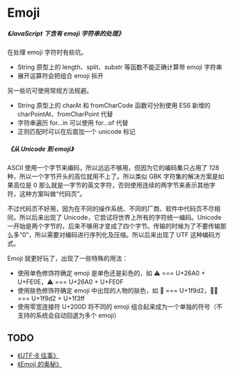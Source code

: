 # Emoji



##### <Link type='h5' to='https://mgear-file.oss-cn-shanghai.aliyuncs.com/JavaScript%E4%B8%8B%E5%90%AB%E6%9C%89emoji%E5%AD%97%E7%AC%A6%E4%B8%B2%E7%9A%84%E5%A4%84%E7%90%86%20-%20%E6%8E%98%E9%87%91.html' source='https://juejin.cn/post/6941276804472635405' >《JavaScript 下含有 emoji 字符串的处理》</Link>

在处理 emoji 字符时有些坑。

* String 原型上的 length、split、substr 等函数不能正确计算带 emoji 字符串
* 展开运算符会把组合 emoji 拆开

另一些坑可使用常规方法规避。

* String 原型上的 charAt 和 fromCharCode 函数可分别使用 ES6 新增的 charPointAt、fromCharPoint 代替
* 字符串遍历 for...in 可以使用 for...of 代替
* 正则匹配时可以在后面加一个 unicode 标记

##### <Link type='h5' to='https://mgear-file.oss-cn-shanghai.aliyuncs.com/%E4%BB%8EUnicode%E5%88%B0emoji%20-%20%E7%9F%A5%E4%B9%8E.html' source='https://zhuanlan.zhihu.com/p/41203455' >《从 Unicode 到 emoji》</Link>

ASCII 使用一个字节来编码，所以远远不够用，但因为它的编码集只占用了 128 种，所以一个字节开头的高位就用不上了。所以类似 GBK 字符集的解决方案是如果高位是 0 那么就是一字节的英文字符，否则使用连续的两字节来表示其他字符，这种方案叫做“代码页”。

不过代码页不好用，因为在不同的操作系统、不同的厂商、软件中代码页不尽相同，所以后来出现了 Unicode，它尝试将世界上所有的字符统一编码。Unicode 一开始是两个字节的，后来不够用才变成了四个字节。传输的时候为了不要传输那么多“0”，所以需要对编码进行序列化及压缩。所以后来出现了 UTF 这种编码方式。

Emoji 就更好玩了，出现了一些特殊的用法：

* 使用单色修饰符确定 emoji 是单色还是彩色的，如 ⚠︎ === U+26A0 + U+FE0E，⚠️ === U+26A0 + U+FE0F
* 使用肤色修饰符确定 emoji 中出现的人物的肤色，如 🧒 === U+1f9d2，🧒🏿 === U+1f9d2 + U+1f3ff
* 使用零宽连接符 U+200D 将不同的 emoji 组合起来成为一个单独的符号（不支持的系统会自动回退为多个 emoji）


## TODO

* [《UTF-8 往事》](https://taoshu.in/utf-8.html)
* [《Emoji 的奥秘》](https://taoshu.in/emoji.html)
